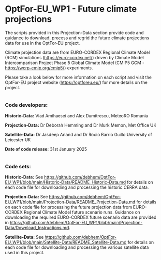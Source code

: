 # OptFor-EU_WP1 - Future climate projections
The scripts provided in this Projection-Data section provide code and guidance to download, process and regrid the future climate projections data for use in the OptFor-EU project. 

Climate projection data are from EURO-CORDEX Regional Climate Model (RCM) simulations (https://euro-cordex.net/) driven by Climate Model Intercomparison Project Phase 5 Global Climate Model (CMIP5 GCM - https://wcrp-cmip.org/cmip5/) experiments.

Please take a look below for more information on each script and visit the OptFor-EU project website (https://optforeu.eu/) for more details on the project.
#

### Code developers:

__Historic-Data:__     Vlad Amihaesei and Alex Dumitrescu, MeteoRO Romania

__Projection-Data:__     Dr Deborah Hemming and Dr Murk Memon, Met Office UK

__Satellite-Data:__     Dr Jasdeep Anand and Dr Rocio Barrio Guillo University of Leicester UK

__Date of code release:__     31st January 2025
#

### Code sets:

__Historic-Data:__     See https://github.com/debhem/OptFor-EU_WP1/blob/main/Historic-Data/README_Historic-Data.md for details on each code file for downloading and processing the historic CERRA data.

__Projection-Data:__     See https://github.com/debhem/OptFor-EU_WP1/blob/main/Projection-Data/README_Projection-Data.md for details on each code file for processing the future projection data from EURO-CORDEX Regional Climate Model future scenario runs. Guidance on downloading the required EURO-CORDEX future scenario data are provided in https://github.com/debhem/OptFor-EU_WP1/blob/main/Projection-Data/Download_Instructions.md.

__Satellite-Data:__     See https://github.com/debhem/OptFor-EU_WP1/blob/main/Satellite-Data/README_Satellite-Data.md for details on each code file for downloading and processing the various satellite data used in this project. 
